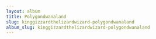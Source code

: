 ```yaml
---
layout: album
title: Polygondwanaland
slug: kinggizzardthelizardwizard-polygondwanaland
album_slug: kinggizzardthelizardwizard-polygondwanaland
---
```

